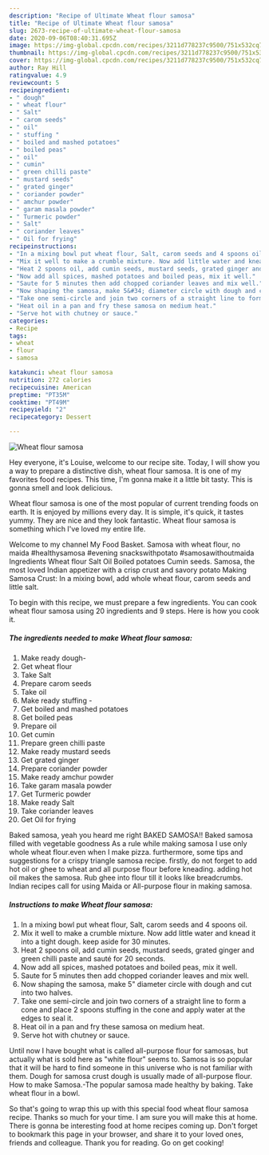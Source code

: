 ```yaml
---
description: "Recipe of Ultimate Wheat flour samosa"
title: "Recipe of Ultimate Wheat flour samosa"
slug: 2673-recipe-of-ultimate-wheat-flour-samosa
date: 2020-09-06T08:40:31.695Z
image: https://img-global.cpcdn.com/recipes/3211d778237c9500/751x532cq70/wheat-flour-samosa-recipe-main-photo.jpg
thumbnail: https://img-global.cpcdn.com/recipes/3211d778237c9500/751x532cq70/wheat-flour-samosa-recipe-main-photo.jpg
cover: https://img-global.cpcdn.com/recipes/3211d778237c9500/751x532cq70/wheat-flour-samosa-recipe-main-photo.jpg
author: Ray Hill
ratingvalue: 4.9
reviewcount: 5
recipeingredient:
- " dough"
- " wheat flour"
- " Salt"
- " carom seeds"
- " oil"
- " stuffing "
- " boiled and mashed potatoes"
- " boiled peas"
- " oil"
- " cumin"
- " green chilli paste"
- " mustard seeds"
- " grated ginger"
- " coriander powder"
- " amchur powder"
- " garam masala powder"
- " Turmeric powder"
- " Salt"
- " coriander leaves"
- " Oil for frying"
recipeinstructions:
- "In a mixing bowl put wheat flour, Salt, carom seeds and 4 spoons oil."
- "Mix it well to make a crumble mixture. Now add little water and knead it into a tight dough. keep aside for 30 minutes."
- "Heat 2 spoons oil, add cumin seeds, mustard seeds, grated ginger and green chilli paste and sauté for 20 seconds."
- "Now add all spices, mashed potatoes and boiled peas, mix it well."
- "Saute for 5 minutes then add chopped coriander leaves and mix well."
- "Now shaping the samosa, make 5&#34; diameter circle with dough and cut into two halves."
- "Take one semi-circle and join two corners of a straight line to form a cone and place 2 spoons stuffing in the cone and apply water at the edges to seal it."
- "Heat oil in a pan and fry these samosa on medium heat."
- "Serve hot with chutney or sauce."
categories:
- Recipe
tags:
- wheat
- flour
- samosa

katakunci: wheat flour samosa 
nutrition: 272 calories
recipecuisine: American
preptime: "PT35M"
cooktime: "PT49M"
recipeyield: "2"
recipecategory: Dessert

---
```



![Wheat flour samosa](https://img-global.cpcdn.com/recipes/3211d778237c9500/751x532cq70/wheat-flour-samosa-recipe-main-photo.jpg)

Hey everyone, it's Louise, welcome to our recipe site. Today, I will show you a way to prepare a distinctive dish, wheat flour samosa. It is one of my favorites food recipes. This time, I'm gonna make it a little bit tasty. This is gonna smell and look delicious.

Wheat flour samosa is one of the most popular of current trending foods on earth. It is enjoyed by millions every day. It is simple, it's quick, it tastes yummy. They are nice and they look fantastic. Wheat flour samosa is something which I've loved my entire life.

Welcome to my channel My Food Basket. Samosa with wheat flour, no maida #healthysamosa #evening snackswithpotato #samosawithoutmaida Ingredients Wheat flour Salt Oil Boiled potatoes Cumin seeds. Samosa, the most loved Indian appetizer with a crisp crust and savory potato Making Samosa Crust: In a mixing bowl, add whole wheat flour, carom seeds and little salt.


To begin with this recipe, we must prepare a few ingredients. You can cook wheat flour samosa using 20 ingredients and 9 steps. Here is how you cook it.

<!--inarticleads1-->

##### The ingredients needed to make Wheat flour samosa:

1. Make ready  dough-
1. Get  wheat flour
1. Take  Salt
1. Prepare  carom seeds
1. Take  oil
1. Make ready  stuffing -
1. Get  boiled and mashed potatoes
1. Get  boiled peas
1. Prepare  oil
1. Get  cumin
1. Prepare  green chilli paste
1. Make ready  mustard seeds
1. Get  grated ginger
1. Prepare  coriander powder
1. Make ready  amchur powder
1. Take  garam masala powder
1. Get  Turmeric powder
1. Make ready  Salt
1. Take  coriander leaves
1. Get  Oil for frying


Baked samosa, yeah you heard me right BAKED SAMOSA!! Baked samosa filled with vegetable goodness As a rule while making samosa I use only whole wheat flour.even when I make pizza. furthermore, some tips and suggestions for a crispy triangle samosa recipe. firstly, do not forget to add hot oil or ghee to wheat and all purpose flour before kneading. adding hot oil makes the samosa. Rub ghee into flour till it looks like breadcrumbs. Indian recipes call for using Maida or All-purpose flour in making samosa. 

<!--inarticleads2-->

##### Instructions to make Wheat flour samosa:

1. In a mixing bowl put wheat flour, Salt, carom seeds and 4 spoons oil.
1. Mix it well to make a crumble mixture. Now add little water and knead it into a tight dough. keep aside for 30 minutes.
1. Heat 2 spoons oil, add cumin seeds, mustard seeds, grated ginger and green chilli paste and sauté for 20 seconds.
1. Now add all spices, mashed potatoes and boiled peas, mix it well.
1. Saute for 5 minutes then add chopped coriander leaves and mix well.
1. Now shaping the samosa, make 5&#34; diameter circle with dough and cut into two halves.
1. Take one semi-circle and join two corners of a straight line to form a cone and place 2 spoons stuffing in the cone and apply water at the edges to seal it.
1. Heat oil in a pan and fry these samosa on medium heat.
1. Serve hot with chutney or sauce.


Until now I have bought what is called all-purpose flour for samosas, but actually what is sold here as &#34;white flour&#34; seems to. Samosa is so popular that it will be hard to find someone in this universe who is not familiar with them. Dough for samosa crust dough is usually made of all-purpose flour. How to make Samosa.-The popular samosa made healthy by baking. Take wheat flour in a bowl. 

So that's going to wrap this up with this special food wheat flour samosa recipe. Thanks so much for your time. I am sure you will make this at home. There is gonna be interesting food at home recipes coming up. Don't forget to bookmark this page in your browser, and share it to your loved ones, friends and colleague. Thank you for reading. Go on get cooking!
